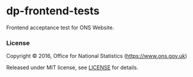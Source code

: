 dp-frontend-tests
=================

Frontend acceptance test for ONS Website.

### License

Copyright ©‎ 2016, Office for National Statistics (https://www.ons.gov.uk)

Released under MIT license, see [LICENSE](LICENSE.md) for details.